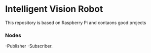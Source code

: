 # Intelligent Vision Robot 
This repository is based on Raspberry Pi and contaons good projects 

### Nodes
-Publisher 
-Subscriber. 
